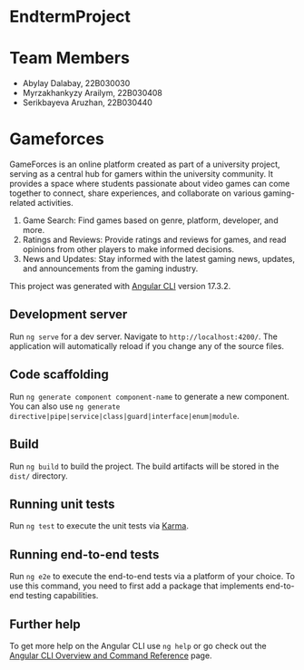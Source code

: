 # EndtermProject

# Team Members
- Abylay Dalabay, 22B030030
- Myrzakhankyzy Arailym, 22B030408
- Serikbayeva Aruzhan, 22B030440


# Gameforces
GameForces is an online platform created as part of a university project, serving as a central hub for gamers within the university community. It provides a space where students passionate about video games can come together to connect, share experiences, and collaborate on various gaming-related activities.

1) Game Search: Find games based on genre, platform, developer, and more.
2) Ratings and Reviews: Provide ratings and reviews for games, and read opinions from other players to make informed decisions.
3) News and Updates: Stay informed with the latest gaming news, updates, and announcements from the gaming industry.

This project was generated with [Angular CLI](https://github.com/angular/angular-cli) version 17.3.2.

## Development server

Run `ng serve` for a dev server. Navigate to `http://localhost:4200/`. The application will automatically reload if you change any of the source files.

## Code scaffolding

Run `ng generate component component-name` to generate a new component. You can also use `ng generate directive|pipe|service|class|guard|interface|enum|module`.

## Build

Run `ng build` to build the project. The build artifacts will be stored in the `dist/` directory.

## Running unit tests

Run `ng test` to execute the unit tests via [Karma](https://karma-runner.github.io).

## Running end-to-end tests

Run `ng e2e` to execute the end-to-end tests via a platform of your choice. To use this command, you need to first add a package that implements end-to-end testing capabilities.

## Further help

To get more help on the Angular CLI use `ng help` or go check out the [Angular CLI Overview and Command Reference](https://angular.io/cli) page.
